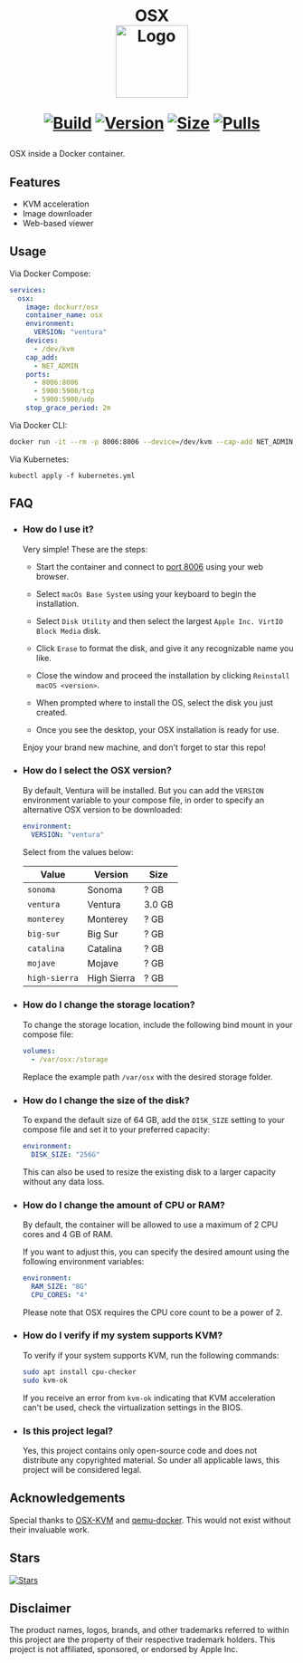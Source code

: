 <h1 align="center">OSX<br />
<div align="center">
<a href="https://github.com/dockur/osx/"><img src="https://github.com/dockur/osx/raw/master/.github/logo.png" title="Logo" style="max-width:100%;" width="128" /></a>
</div>
<div align="center">

[![Build]][build_url]
[![Version]][tag_url]
[![Size]][tag_url]
[![Pulls]][hub_url]

</div></h1>

OSX inside a Docker container.

## Features

 - KVM acceleration
 - Image downloader
 - Web-based viewer

## Usage

Via Docker Compose:

```yaml
services:
  osx:
    image: dockurr/osx
    container_name: osx
    environment:
      VERSION: "ventura"
    devices:
      - /dev/kvm
    cap_add:
      - NET_ADMIN
    ports:
      - 8006:8006
      - 5900:5900/tcp
      - 5900:5900/udp
    stop_grace_period: 2m
```

Via Docker CLI:

```bash
docker run -it --rm -p 8006:8006 --device=/dev/kvm --cap-add NET_ADMIN --stop-timeout 120 dockurr/osx
```

Via Kubernetes:

```shell
kubectl apply -f kubernetes.yml
```

## FAQ

* ### How do I use it?

  Very simple! These are the steps:
  
  - Start the container and connect to [port 8006](http://localhost:8006) using your web browser.

  - Select `macOs Base System` using your keyboard to begin the installation.

  - Select `Disk Utility` and then select the largest `Apple Inc. VirtIO Block Media` disk.

  - Click `Erase` to format the disk, and give it any recognizable name you like.

  - Close the window and proceed the installation by clicking `Reinstall macOS <version>`.
  
  - When prompted where to install the OS, select the disk you just created.

  - Once you see the desktop, your OSX installation is ready for use.
  
  Enjoy your brand new machine, and don't forget to star this repo!

* ### How do I select the OSX version?

  By default, Ventura will be installed. But you can add the `VERSION` environment variable to your compose file, in order to specify an alternative OSX version to be downloaded:

  ```yaml
  environment:
    VERSION: "ventura"
  ```

  Select from the values below:
  
  |   **Value**   | **Version**        | **Size** |
  |----|-----|----|
  | `sonoma`      | Sonoma             | ? GB     |
  | `ventura`     | Ventura            | 3.0 GB   |
  | `monterey`    | Monterey           | ? GB     |
  | `big-sur`     | Big Sur            | ? GB     |
  | `catalina`    | Catalina           | ? GB     |
  | `mojave`      | Mojave             | ? GB     |
  | `high-sierra` | High Sierra        | ? GB     |

* ### How do I change the storage location?

  To change the storage location, include the following bind mount in your compose file:

  ```yaml
  volumes:
    - /var/osx:/storage
  ```

  Replace the example path `/var/osx` with the desired storage folder.

* ### How do I change the size of the disk?

  To expand the default size of 64 GB, add the `DISK_SIZE` setting to your compose file and set it to your preferred capacity:

  ```yaml
  environment:
    DISK_SIZE: "256G"
  ```
  
  This can also be used to resize the existing disk to a larger capacity without any data loss.

* ### How do I change the amount of CPU or RAM?

  By default, the container will be allowed to use a maximum of 2 CPU cores and 4 GB of RAM.

  If you want to adjust this, you can specify the desired amount using the following environment variables:

  ```yaml
  environment:
    RAM_SIZE: "8G"
    CPU_CORES: "4"
  ```

  Please note that OSX requires the CPU core count to be a power of 2.
 
* ### How do I verify if my system supports KVM?
  
  To verify if your system supports KVM, run the following commands:

  ```bash
  sudo apt install cpu-checker
  sudo kvm-ok
  ```

  If you receive an error from `kvm-ok` indicating that KVM acceleration can't be used, check the virtualization settings in the BIOS.

* ### Is this project legal?

  Yes, this project contains only open-source code and does not distribute any copyrighted material. So under all applicable laws, this project will be considered legal.

 ## Acknowledgements

Special thanks to [OSX-KVM](https://github.com/kholia/OSX-KVM) and [qemu-docker](https://github.com/qemus/qemu-docker/). This would not exist without their invaluable work.

## Stars
[![Stars](https://starchart.cc/dockur/osx.svg?variant=adaptive)](https://starchart.cc/dockur/osx)

## Disclaimer

The product names, logos, brands, and other trademarks referred to within this project are the property of their respective trademark holders. This project is not affiliated, sponsored, or endorsed by Apple Inc.

[build_url]: https://github.com/dockur/osx/
[hub_url]: https://hub.docker.com/r/dockurr/osx/
[tag_url]: https://hub.docker.com/r/dockurr/osx/tags

[Build]: https://github.com/dockur/osx/actions/workflows/build.yml/badge.svg
[Size]: https://img.shields.io/docker/image-size/dockurr/osx/latest?color=066da5&label=size
[Pulls]: https://img.shields.io/docker/pulls/dockurr/osx.svg?style=flat&label=pulls&logo=docker
[Version]: https://img.shields.io/docker/v/dockurr/osx/latest?arch=amd64&sort=semver&color=066da5
